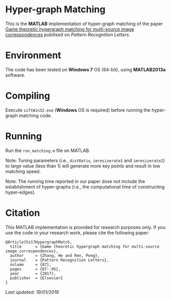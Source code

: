 # Hyper-graph Matching

This is the **MATLAB** implementation of hyper-graph matching of the paper [Game theoretic hypergraph matching for multi-source image correspondences](https://www.sciencedirect.com/science/article/pii/S0167865516301738) pubilised on <i>Pattern Recognition Letters</i>.

# Environment

The code has been tested on **Windows 7** OS (64-bit), using **MATLAB2013a** software.

# Compiling

Execute `siftWin32.exe` (**Windows** OS is required) before running the hyper-graph matching code.

# Running

Run the `run_matching.m` file on MATLAB.

Note: Tuning parameters (i.e., `distRatio`, `imresizerate1` and `imresizerate2`) to large value (less than 1) will generate more key points and result in low matching speed.

Note: The running time reported in our paper dose not include the establishment of hyper-graphs (i.e., the computational time of constructing hyper-edges).

# Citation

This MATLAB implementation is provided for research purposes only. If you use the code in your research work, please cite the following paper:

    @Article{hz17HypergraphMatch,
      title      = {Game theoretic hypergraph matching for multi-source image correspondences},
      author     = {Zhang, He and Ren, Peng},
      journal    = {Pattern Recognition Letters},
      volume     = {87},
      pages      = {87--95},
      year       = {2017},
      publisher  = {Elsevier}
    }

<i>Last updated: 19/01/2019</i>
